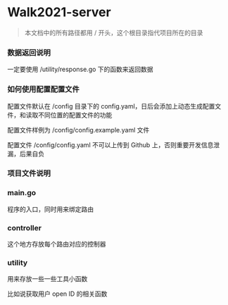 # Walk2021-server

> 本文档中的所有路径都用 / 开头，这个根目录指代项目所在的目录

### 数据返回说明
一定要使用 /utility/response.go 下的函数来返回数据

### 如何使用配置配置文件
配置文件默认在 /config 目录下的 config.yaml，日后会添加上动态生成配置文件，和读取不同位置的配置文件的功能

配置文件样例为 /config/config.example.yaml 文件

配置文件 /config/config.yaml 不可以上传到 Github 上，否则重要开发信息泄漏，后果自负 

### 项目文件说明

### main.go 
程序的入口，同时用来绑定路由

### controller
这个地方存放每个路由对应的控制器

### utility 
用来存放一些一些工具小函数

比如说获取用户 open ID 的相关函数
